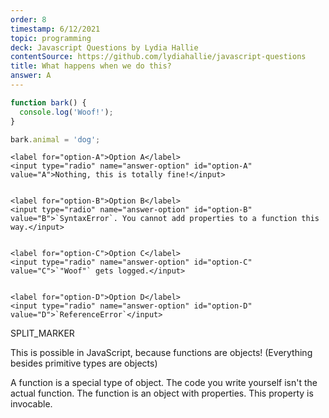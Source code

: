 ```yaml
---
order: 8
timestamp: 6/12/2021
topic: programming
deck: Javascript Questions by Lydia Hallie
contentSource: https://github.com/lydiahallie/javascript-questions
title: What happens when we do this?
answer: A
---
```


  

```javascript
function bark() {
  console.log('Woof!');
}

bark.animal = 'dog';
```


    <label for="option-A">Option A</label>
    <input type="radio" name="answer-option" id="option-A" value="A">Nothing, this is totally fine!</input>
    

    <label for="option-B">Option B</label>
    <input type="radio" name="answer-option" id="option-B" value="B">`SyntaxError`. You cannot add properties to a function this way.</input>
    

    <label for="option-C">Option C</label>
    <input type="radio" name="answer-option" id="option-C" value="C">`"Woof"` gets logged.</input>
    

    <label for="option-D">Option D</label>
    <input type="radio" name="answer-option" id="option-D" value="D">`ReferenceError`</input>
    




SPLIT_MARKER

This is possible in JavaScript, because functions are objects! (Everything besides primitive types are objects)

A function is a special type of object. The code you write yourself isn't the actual function. The function is an object with properties. This property is invocable.



